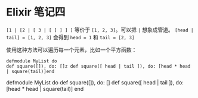 # Elixir 笔记四

`[1 | [2 | [ 3 | [ ] ] ] ]` 等价于 `[1, 2, 3]`。可以把 `|` 想象成管道。
`[head | tail] = [1, 2, 3]` 会得到 `head = 1` 和 `tail = [2, 3]`

使用这种方法可以遍历每一个元素，比如一个平方函数：
```
defmodule MyList do 
def square([]), do: []z def square([ head | tail ]), do: [head * head | square(tail)]end

```
defmodule MyList do
 def square([]), do: []
 def square([ head | tail ]), do: [head * head | square(tail)]
end

```
